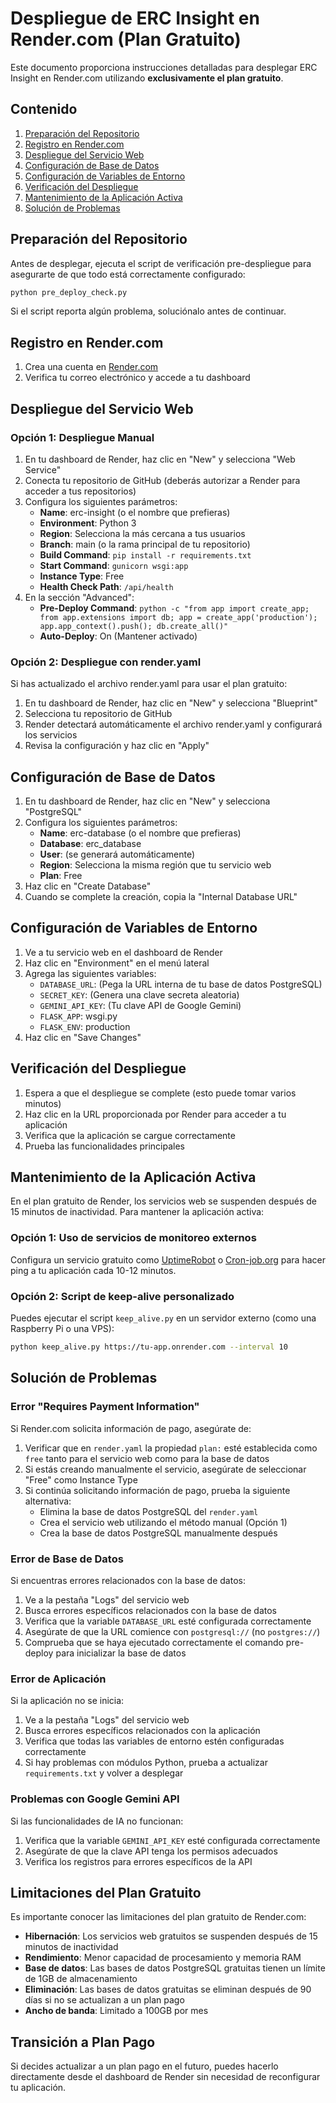 # Despliegue de ERC Insight en Render.com (Plan Gratuito)

Este documento proporciona instrucciones detalladas para desplegar ERC Insight en Render.com utilizando **exclusivamente el plan gratuito**.

## Contenido
1. [Preparación del Repositorio](#preparación-del-repositorio)
2. [Registro en Render.com](#registro-en-rendercom)
3. [Despliegue del Servicio Web](#despliegue-del-servicio-web)
4. [Configuración de Base de Datos](#configuración-de-base-de-datos)
5. [Configuración de Variables de Entorno](#configuración-de-variables-de-entorno)
6. [Verificación del Despliegue](#verificación-del-despliegue)
7. [Mantenimiento de la Aplicación Activa](#mantenimiento-de-la-aplicación-activa)
8. [Solución de Problemas](#solución-de-problemas)

## Preparación del Repositorio

Antes de desplegar, ejecuta el script de verificación pre-despliegue para asegurarte de que todo está correctamente configurado:

```bash
python pre_deploy_check.py
```

Si el script reporta algún problema, soluciónalo antes de continuar.

## Registro en Render.com

1. Crea una cuenta en [Render.com](https://render.com/)
2. Verifica tu correo electrónico y accede a tu dashboard

## Despliegue del Servicio Web

### Opción 1: Despliegue Manual

1. En tu dashboard de Render, haz clic en "New" y selecciona "Web Service"
2. Conecta tu repositorio de GitHub (deberás autorizar a Render para acceder a tus repositorios)
3. Configura los siguientes parámetros:
   - **Name**: erc-insight (o el nombre que prefieras)
   - **Environment**: Python 3
   - **Region**: Selecciona la más cercana a tus usuarios
   - **Branch**: main (o la rama principal de tu repositorio)
   - **Build Command**: `pip install -r requirements.txt`
   - **Start Command**: `gunicorn wsgi:app`
   - **Instance Type**: Free
   - **Health Check Path**: `/api/health`
4. En la sección "Advanced":
   - **Pre-Deploy Command**: `python -c "from app import create_app; from app.extensions import db; app = create_app('production'); app.app_context().push(); db.create_all()"`
   - **Auto-Deploy**: On (Mantener activado)

### Opción 2: Despliegue con render.yaml

Si has actualizado el archivo render.yaml para usar el plan gratuito:

1. En tu dashboard de Render, haz clic en "New" y selecciona "Blueprint"
2. Selecciona tu repositorio de GitHub
3. Render detectará automáticamente el archivo render.yaml y configurará los servicios
4. Revisa la configuración y haz clic en "Apply"

## Configuración de Base de Datos

1. En tu dashboard de Render, haz clic en "New" y selecciona "PostgreSQL"
2. Configura los siguientes parámetros:
   - **Name**: erc-database (o el nombre que prefieras)
   - **Database**: erc_database
   - **User**: (se generará automáticamente)
   - **Region**: Selecciona la misma región que tu servicio web
   - **Plan**: Free
3. Haz clic en "Create Database"
4. Cuando se complete la creación, copia la "Internal Database URL"

## Configuración de Variables de Entorno

1. Ve a tu servicio web en el dashboard de Render
2. Haz clic en "Environment" en el menú lateral
3. Agrega las siguientes variables:
   - `DATABASE_URL`: (Pega la URL interna de tu base de datos PostgreSQL)
   - `SECRET_KEY`: (Genera una clave secreta aleatoria)
   - `GEMINI_API_KEY`: (Tu clave API de Google Gemini)
   - `FLASK_APP`: wsgi.py
   - `FLASK_ENV`: production
4. Haz clic en "Save Changes"

## Verificación del Despliegue

1. Espera a que el despliegue se complete (esto puede tomar varios minutos)
2. Haz clic en la URL proporcionada por Render para acceder a tu aplicación
3. Verifica que la aplicación se cargue correctamente
4. Prueba las funcionalidades principales

## Mantenimiento de la Aplicación Activa

En el plan gratuito de Render, los servicios web se suspenden después de 15 minutos de inactividad. Para mantener la aplicación activa:

### Opción 1: Uso de servicios de monitoreo externos

Configura un servicio gratuito como [UptimeRobot](https://uptimerobot.com/) o [Cron-job.org](https://cron-job.org/) para hacer ping a tu aplicación cada 10-12 minutos.

### Opción 2: Script de keep-alive personalizado

Puedes ejecutar el script `keep_alive.py` en un servidor externo (como una Raspberry Pi o una VPS):

```bash
python keep_alive.py https://tu-app.onrender.com --interval 10
```

## Solución de Problemas

### Error "Requires Payment Information"

Si Render.com solicita información de pago, asegúrate de:

1. Verificar que en `render.yaml` la propiedad `plan:` esté establecida como `free` tanto para el servicio web como para la base de datos
2. Si estás creando manualmente el servicio, asegúrate de seleccionar "Free" como Instance Type
3. Si continúa solicitando información de pago, prueba la siguiente alternativa:
   - Elimina la base de datos PostgreSQL del `render.yaml`
   - Crea el servicio web utilizando el método manual (Opción 1)
   - Crea la base de datos PostgreSQL manualmente después

### Error de Base de Datos

Si encuentras errores relacionados con la base de datos:

1. Ve a la pestaña "Logs" del servicio web
2. Busca errores específicos relacionados con la base de datos
3. Verifica que la variable `DATABASE_URL` esté configurada correctamente
4. Asegúrate de que la URL comience con `postgresql://` (no `postgres://`)
5. Comprueba que se haya ejecutado correctamente el comando pre-deploy para inicializar la base de datos

### Error de Aplicación

Si la aplicación no se inicia:

1. Ve a la pestaña "Logs" del servicio web
2. Busca errores específicos relacionados con la aplicación
3. Verifica que todas las variables de entorno estén configuradas correctamente
4. Si hay problemas con módulos Python, prueba a actualizar `requirements.txt` y volver a desplegar

### Problemas con Google Gemini API

Si las funcionalidades de IA no funcionan:

1. Verifica que la variable `GEMINI_API_KEY` esté configurada correctamente
2. Asegúrate de que la clave API tenga los permisos adecuados
3. Verifica los registros para errores específicos de la API

## Limitaciones del Plan Gratuito

Es importante conocer las limitaciones del plan gratuito de Render.com:

- **Hibernación**: Los servicios web gratuitos se suspenden después de 15 minutos de inactividad
- **Rendimiento**: Menor capacidad de procesamiento y memoria RAM
- **Base de datos**: Las bases de datos PostgreSQL gratuitas tienen un límite de 1GB de almacenamiento
- **Eliminación**: Las bases de datos gratuitas se eliminan después de 90 días si no se actualizan a un plan pago
- **Ancho de banda**: Limitado a 100GB por mes

## Transición a Plan Pago

Si decides actualizar a un plan pago en el futuro, puedes hacerlo directamente desde el dashboard de Render sin necesidad de reconfigurar tu aplicación.
